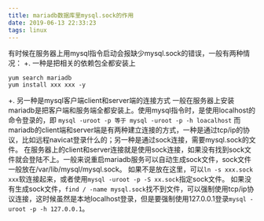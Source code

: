```yaml
---
title: mariadb数据库里mysql.sock的作用
date: 2019-06-13 22:33:23
tags: linux
---
```


有时候在服务器上用mysql指令启动会报缺少mysql.sock的错误，一般有两种情况：
+. 一种是把相关的依赖包全都安装上
```
yum search mariadb
yum install xxx xxx -y
```
+. 另一种是mysql客户端client和server端的连接方式
一般在服务器上安装mariadb是把客户端和服务端全都安装上。使用mysql指令时，是使用localhost的命令登录的，即
`mysql -uroot -p 等于 mysql -uroot -p -h loacalhost`
 而mariadb的client端和server端是有两种建立连接的方式，一种是通过tcp/ip的协议，比如远程navicat登录什么的；另一种是通过sock连接，需要mysql.sock的文件。
 在服务器上的client和server连接就是使用sock连接，如果没有找到sock文件就会登陆不上。一般来说重启mariadb服务可以自动生成sock文件，sock文件一般放在/var/lib/mysql/mysql.sock。
 如果不是放在这里，可以`ln -s xxx.sock xxx`软连接起来，或者使用`mysql -uroot -p -S xx.sock`指定sock文件。
 如果没有生成sock文件，`find / -name mysql.sock`找不到文件，可以强制使用tcp/ip协议连接，这时候虽然是本地localhost登录，但是要强制使用127.0.0.1登录`mysql -uroot -p -h 127.0.0.1`。